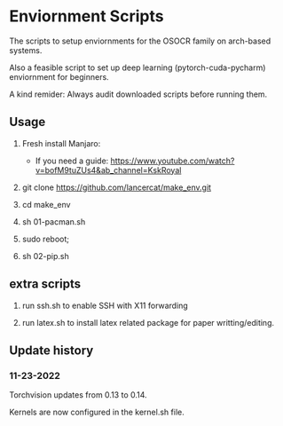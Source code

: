 

# Enviornment Scripts

The scripts to setup enviornments for the OSOCR family on arch-based systems.

Also a feasible script to set up deep learning (pytorch-cuda-pycharm) enviornment for beginners.

A kind remider: Always audit downloaded scripts before running them.



## Usage

1. Fresh install Manjaro: 
    - If you need a guide: https://www.youtube.com/watch?v=bofM9tuZUs4&ab_channel=KskRoyal


2. git clone https://github.com/lancercat/make_env.git

3. cd make_env

4. sh 01-pacman.sh

5. sudo reboot;

6. sh 02-pip.sh

## extra scripts

1. run ssh.sh to enable SSH with X11 forwarding

2. run latex.sh to install latex related package for paper writting/editing.


## Update history

### 11-23-2022
Torchvision updates from 0.13 to 0.14.

Kernels are now configured in the kernel.sh file.


